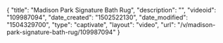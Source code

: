{
    "title": "Madison Park Signature Bath Rug",
    "description": "",
    "videoid": "109987094",
    "date_created": "1502522130",
    "date_modified": "1504329700",
    "type": "captivate",
    "layout": "video",
    "url": "\/v\/madison-park-signature-bath-rug\/109987094"
}